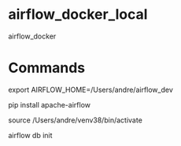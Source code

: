 # airflow_docker_local
airflow_docker


# Commands

export AIRFLOW_HOME=/Users/andre/airflow_dev

pip install apache-airflow

source /Users/andre/venv38/bin/activate

airflow db init